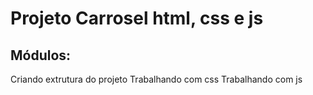 # Projeto Carrosel html, css e js

## Módulos:
Criando extrutura do projeto
Trabalhando com css
Trabalhando com js